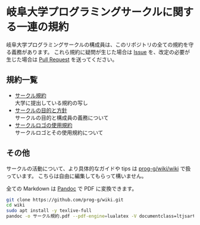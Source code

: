 # 岐阜大学プログラミングサークルに関する一連の規約

岐阜大学プログラミングサークルの構成員は、このリポジトリの全ての規約を守る義務があります。
これら規約に疑問が生じた場合は [Issue](https://github.com/prog-g/wiki/issues/new) を、改定の必要が生じた場合は [Pull Request](https://github.com/prog-g/wiki/pulls) を送ってください。

## 規約一覧

- [サークル規約](サークル規約.md)  
  大学に提出している規約の写し
- [サークルの目的と方針](サークルの目的と方針.md)  
  サークルの目的と構成員の義務について
- [サークルロゴの使用規約](logo/サークルロゴの紹介と使用規約.md)  
  サークルロゴとその使用規約について

## その他

サークルの活動について、より具体的なガイドや tips は [prog-g/wiki/wiki](https://github.com/prog-g/wiki/wiki) で扱っています。
こちらは自由に編集してもらって構いません。

全ての Markdown は [Pandoc](https://pandoc.org) で PDF に変換できます。

```sh
git clone https://github.com/prog-g/wiki.git
cd wiki
sudo apt install -y texlive-full
pandoc -o サークル規約.pdf --pdf-engine=lualatex -V documentclass=ltjsarticle サークル規約.md
```
